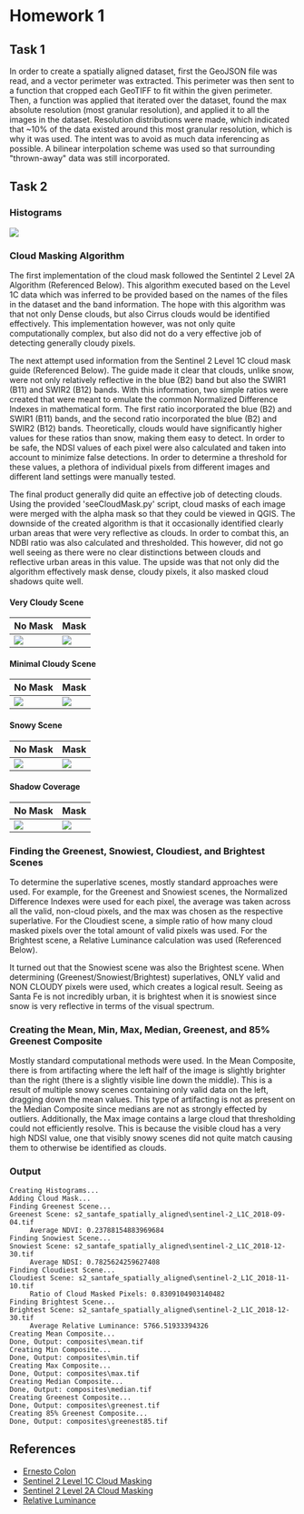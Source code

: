 # Homework 1

## Task 1

In order to create a spatially aligned dataset, first the GeoJSON file was read, and a vector perimeter was extracted.
This perimeter was then sent to a function that cropped each GeoTIFF to fit within the given perimeter.
Then, a function was applied that iterated over the dataset, found the max absolute resolution (most granular resolution), and applied it to all the images in the dataset.
Resolution distributions were made, which indicated that ~10% of the data existed around this most granular resolution, which is why it was used.
The intent was to avoid as much data inferencing as possible.
A bilinear interpolation scheme was used so that surrounding "thrown-away" data was still incorporated.

## Task 2

### Histograms

![](front/histogram.png)

### Cloud Masking Algorithm

The first implementation of the cloud mask followed the Sentintel 2 Level 2A Algorithm (Referenced Below).
This algorithm executed based on the Level 1C data which was inferred to be provided based on the names of the files in the dataset and the band information.
The hope with this algorithm was that not only Dense clouds, but also Cirrus clouds would be identified effectively.
This implementation however, was not only quite computationally complex, but also did not do a very effective job of detecting generally cloudy pixels.

The next attempt used information from the Sentinel 2 Level 1C cloud mask guide (Referenced Below).
The guide made it clear that clouds, unlike snow, were not only relatively reflective in the blue (B2) band but also the SWIR1 (B11) and SWIR2 (B12) bands.
With this information, two simple ratios were created that were meant to emulate the common Normalized Difference Indexes in mathematical form.
The first ratio incorporated the blue (B2) and SWIR1 (B11) bands, and the second ratio incorporated the blue (B2) and SWIR2 (B12) bands.
Theoretically, clouds would have significantly higher values for these ratios than snow, making them easy to detect.
In order to be safe, the NDSI values of each pixel were also calculated and taken into account to minimize false detections.
In order to determine a threshold for these values, a plethora of individual pixels from different images and different land settings were manually tested.

The final product generally did quite an effective job of detecting clouds.
Using the provided 'seeCloudMask.py' script, cloud masks of each image were merged with the alpha mask so that they could be viewed in QGIS.
The downside of the created algorithm is that it occasionally identified clearly urban areas that were very reflective as clouds.
In order to combat this, an NDBI ratio was also calculated and thresholded.
This however, did not go well seeing as there were no clear distinctions between clouds and reflective urban areas in this value.
The upside was that not only did the algorithm effectively mask dense, cloudy pixels, it also masked cloud shadows quite well.

#### Very Cloudy Scene

|No Mask |  Mask|
|--------|------|
|![](front/6-3.PNG)  |  ![](front/6-3%20Masked.PNG)|

#### Minimal Cloudy Scene

|No Mask |  Mask|
|--------|------|
|![](front/5-4.PNG)  |  ![](front/5-4%20Masked.PNG)|

#### Snowy Scene

|No Mask |  Mask|
|--------|------|
|![](front/12-30.PNG)  |  ![](front/12-30%20Masked.PNG)|

#### Shadow Coverage

|No Mask |  Mask|
|--------|------|
|![](front/11-28.PNG)  |  ![](front/11-28%20Masked.PNG)|

### Finding the Greenest, Snowiest, Cloudiest, and Brightest Scenes

To determine the superlative scenes, mostly standard approaches were used.
For example, for the Greenest and Snowiest scenes, the Normalized Difference Indexes were used for each pixel, the average was taken across all the valid, non-cloud pixels, and the max was chosen as the respective superlative.
For the Cloudiest scene, a simple ratio of how many cloud masked pixels over the total amount of valid pixels was used.
For the Brightest scene, a Relative Luminance calculation was used (Referenced Below).

It turned out that the Snowiest scene was also the Brightest scene.
When determining (Greenest/Snowiest/Brightest) superlatives, ONLY valid and NON CLOUDY pixels were used, which creates a logical result.
Seeing as Santa Fe is not incredibly urban, it is brightest when it is snowiest since snow is very reflective in terms of the visual spectrum.

### Creating the Mean, Min, Max, Median, Greenest, and 85% Greenest Composite

Mostly standard computational methods were used.
In the Mean Composite, there is from artifacting where the left half of the image is slightly brighter than the right (there is a slightly visible line down the middle).
This is a result of multiple snowy scenes containing only valid data on the left, dragging down the mean values.
This type of artifacting is not as present on the Median Composite since medians are not as strongly effected by outliers.
Additionally, the Max image contains a large cloud that thresholding could not efficiently resolve.
This is because the visible cloud has a very high NDSI value, one that visibly snowy scenes did not quite match causing them to otherwise be identified as clouds.

### Output

    Creating Histograms...
    Adding Cloud Mask...
    Finding Greenest Scene...
    Greenest Scene: s2_santafe_spatially_aligned\sentinel-2_L1C_2018-09-04.tif
         Average NDVI: 0.23788154883969684
    Finding Snowiest Scene...
    Snowiest Scene: s2_santafe_spatially_aligned\sentinel-2_L1C_2018-12-30.tif
         Average NDSI: 0.7825624259627408
    Finding Cloudiest Scene...
    Cloudiest Scene: s2_santafe_spatially_aligned\sentinel-2_L1C_2018-11-10.tif
         Ratio of Cloud Masked Pixels: 0.8309104903140482
    Finding Brightest Scene...
    Brightest Scene: s2_santafe_spatially_aligned\sentinel-2_L1C_2018-12-30.tif
         Average Relative Luminance: 5766.51933394326
    Creating Mean Composite...
    Done, Output: composites\mean.tif
    Creating Min Composite...
    Done, Output: composites\min.tif
    Creating Max Composite...
    Done, Output: composites\max.tif
    Creating Median Composite...
    Done, Output: composites\median.tif
    Creating Greenest Composite...
    Done, Output: composites\greenest.tif
    Creating 85% Greenest Composite...
    Done, Output: composites\greenest85.tif

## References

 - [Ernesto Colon](https://github.com/ecolon08)
 - [Sentinel 2 Level 1C Cloud Masking](https://sentinel.esa.int/web/sentinel/technical-guides/sentinel-2-msi/level-1c/cloud-masks)
 - [Sentinel 2 Level 2A Cloud Masking](https://sentinel.esa.int/web/sentinel/technical-guides/sentinel-2-msi/level-2a/algorithm)
 - [Relative Luminance](https://stackoverflow.com/questions/596216/formula-to-determine-brightness-of-rgb-color)